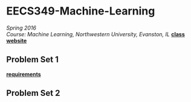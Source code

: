 # EECS349-Machine-Learning
_Spring 2016_ <br/>
_Course: Machine Learning, Northwestern University, Evanston, IL_
**[class website](http://www.cs.northwestern.edu/~ddowney/courses/349_Spring2016/)** <br/>

## Problem Set 1
**[requirements](http://www.cs.northwestern.edu/~ddowney/courses/349_Spring2016/pset1.html)** <br/>

## Problem Set 2
